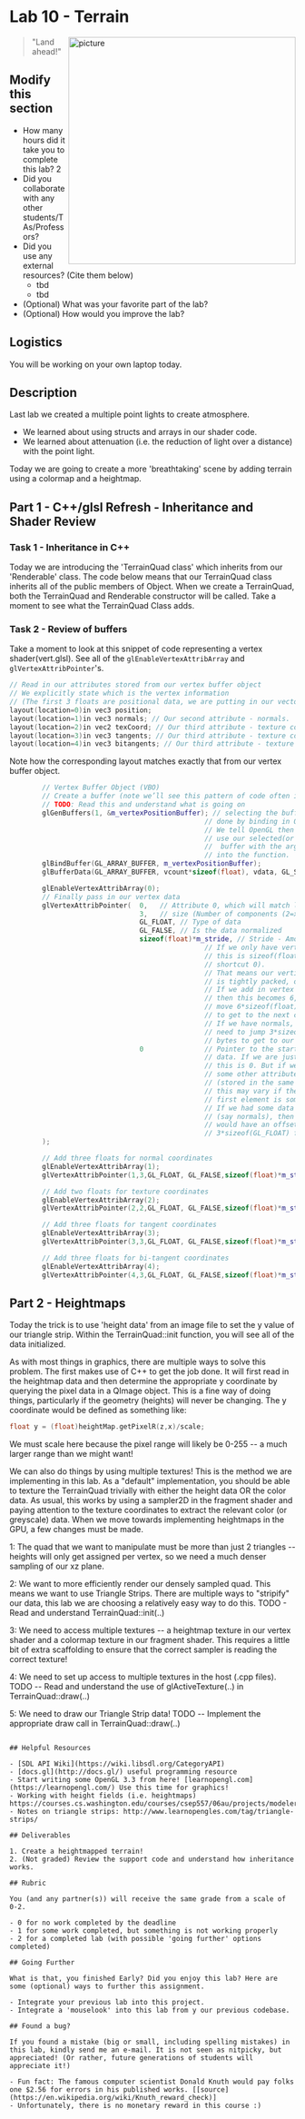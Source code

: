 # Lab 10 - Terrain

<img align="right" src="./media/terrain.JPG" width="400px" alt="picture">

> "Land ahead!"

## Modify this section

- How many hours did it take you to complete this lab? 2
- Did you collaborate with any other students/TAs/Professors?
- Did you use any external resources? (Cite them below)
  - tbd
  - tbd
- (Optional) What was your favorite part of the lab?
- (Optional) How would you improve the lab?

## Logistics

You will be working on your own laptop today.

## Description

Last lab we created a multiple point lights to create atmosphere.

- We learned about using structs and arrays in our shader code.
- We learned about attenuation (i.e. the reduction of light over a distance) with the point light. 

Today we are going to create a more 'breathtaking' scene by adding terrain using a colormap and a heightmap.

## Part 1 - C++/glsl Refresh - Inheritance and Shader Review

### Task 1 - Inheritance in C++

Today we are introducing the 'TerrainQuad class' which inherits from our 'Renderable' class. The code below means that our TerrainQuad class inherits all of the public members of Object. When we create a TerrainQuad, both the TerrainQuad and Renderable constructor will be called. Take a moment to see what the TerrainQuad Class adds.

### Task 2 - Review of buffers

Take a moment to look at this snippet of code representing a vertex shader(vert.glsl). See all of the `glEnableVertexAttribArray` and `glVertexAttribPointer`'s.

```c
// Read in our attributes stored from our vertex buffer object
// We explicitly state which is the vertex information
// (The first 3 floats are positional data, we are putting in our vector)
layout(location=0)in vec3 position; 
layout(location=1)in vec3 normals; // Our second attribute - normals.
layout(location=2)in vec2 texCoord; // Our third attribute - texture coordinates.
layout(location=3)in vec3 tangents; // Our third attribute - texture coordinates.
layout(location=4)in vec3 bitangents; // Our third attribute - texture coordinates.
```

Note how the corresponding layout matches exactly that from our vertex buffer object.

```cpp
        // Vertex Buffer Object (VBO)
        // Create a buffer (note we’ll see this pattern of code often in OpenGL)
        // TODO: Read this and understand what is going on
        glGenBuffers(1, &m_vertexPositionBuffer); // selecting the buffer is
                                                // done by binding in OpenGL
                                                // We tell OpenGL then how we want to 
                                                // use our selected(or binded)
                                                //  buffer with the arguments passed 
                                                // into the function.
        glBindBuffer(GL_ARRAY_BUFFER, m_vertexPositionBuffer);
        glBufferData(GL_ARRAY_BUFFER, vcount*sizeof(float), vdata, GL_STATIC_DRAW);

        glEnableVertexAttribArray(0);
        // Finally pass in our vertex data
        glVertexAttribPointer(  0,   // Attribute 0, which will match layout in shader
                                3,   // size (Number of components (2=x,y)  (3=x,y,z), etc.)
                                GL_FLOAT, // Type of data
                                GL_FALSE, // Is the data normalized
                                sizeof(float)*m_stride, // Stride - Amount of bytes between each vertex.
                                                // If we only have vertex data, then
                                                // this is sizeof(float)*3 (or as a
                                                // shortcut 0).
                                                // That means our vertices(or whatever data) 
                                                // is tightly packed, one after the other.
                                                // If we add in vertex color information(3 more floats), 
                                                // then this becomes 6, as we
                                                // move 6*sizeof(float)
                                                // to get to the next chunk of data.
                                                // If we have normals, then we
                                                // need to jump 3*sizeof(GL_FLOAT)
                                                // bytes to get to our next vertex.
                                0               // Pointer to the starting point of our
                                                // data. If we are just grabbing vertices, 
                                                // this is 0. But if we have
                                                // some other attribute,
                                                // (stored in the same data structure),
                                                // this may vary if the very
                                                // first element is some different attribute.
                                                // If we had some data after
                                                // (say normals), then we 
                                                // would have an offset of 
                                                // 3*sizeof(GL_FLOAT) for example
        );

        // Add three floats for normal coordinates
        glEnableVertexAttribArray(1);
        glVertexAttribPointer(1,3,GL_FLOAT, GL_FALSE,sizeof(float)*m_stride,(char*)(sizeof(float)*3));

        // Add two floats for texture coordinates
        glEnableVertexAttribArray(2);
        glVertexAttribPointer(2,2,GL_FLOAT, GL_FALSE,sizeof(float)*m_stride,(char*)(sizeof(float)*6));

        // Add three floats for tangent coordinates
        glEnableVertexAttribArray(3);
        glVertexAttribPointer(3,3,GL_FLOAT, GL_FALSE,sizeof(float)*m_stride,(char*)(sizeof(float)*8));

        // Add three floats for bi-tangent coordinates
        glEnableVertexAttribArray(4);
        glVertexAttribPointer(4,3,GL_FLOAT, GL_FALSE,sizeof(float)*m_stride,(char*)(sizeof(float)*11));
```

## Part 2 - Heightmaps

Today the trick is to use 'height data' from an image file to set the y value of our triangle strip. Within the TerrainQuad::init function, you will see all of the data initialized.

As with most things in graphics, there are multiple ways to solve this problem.  The first makes use of C++ to get the job done.  It will first read in the heightmap data and then determine
the appropriate y coordinate by querying the pixel data in a QImage object.  This is a fine way of doing things, particularly if the geometry (heights) will never be changing.  The y coordinate
would be defined as something like:

```cpp
float y = (float)heightMap.getPixelR(z,x)/scale;
```

We must scale here because the pixel range will likely be 0-255 -- a much larger range than we might want!

We can also do things by using multiple textures!  This is the method we are implementing in this lab.  As a "default" implementation, you should be able to texture the TerrainQuad trivially
with either the height data OR the color data.  As usual, this works by using a sampler2D in the fragment shader and paying attention to the texture coordinates to extract the relevant
color (or greyscale) data.  When we move towards implementing heightmaps in the GPU, a few changes must be made.

1:  The quad that we want to manipulate must be more than just 2 triangles -- heights will only get assigned per vertex, so we need a much denser sampling of our xz plane.

2:  We want to more efficiently render our densely sampled quad.  This means we want to use Triangle Strips.  There are multiple ways to "stripify" our data, this lab we are choosing a relatively
easy way to do this.  TODO - Read and understand TerrainQuad::init(..)

3:  We need to access multiple textures -- a heightmap texture in our vertex shader and a colormap texture in our fragment shader.  This requires a little bit of extra scaffolding to ensure that
the correct sampler is reading the correct texture!

4:  We need to set up access to multiple textures in the host (.cpp files).  TODO -- Read and understand the use of glActiveTexture(..) in TerrainQuad::draw(..)

5:  We need to draw our Triangle Strip data!  TODO -- Implement the appropriate draw call in TerrainQuad::draw(..)

```

## Helpful Resources

- [SDL API Wiki](https://wiki.libsdl.org/CategoryAPI)
- [docs.gl](http://docs.gl/) useful programming resource
- Start writing some OpenGL 3.3 from here! [learnopengl.com](https://learnopengl.com/) Use this time for graphics!
- Working with height fields (i.e. heightmaps) https://courses.cs.washington.edu/courses/csep557/06au/projects/modeler/heightfield.html
- Notes on triangle strips: http://www.learnopengles.com/tag/triangle-strips/

## Deliverables

1. Create a heightmapped terrain!
2. (Not graded) Review the support code and understand how inheritance works.

## Rubric

You (and any partner(s)) will receive the same grade from a scale of 0-2.

- 0 for no work completed by the deadline
- 1 for some work completed, but something is not working properly
- 2 for a completed lab (with possible 'going further' options completed)

## Going Further

What is that, you finished Early? Did you enjoy this lab? Here are some (optional) ways to further this assignment.

- Integrate your previous lab into this project.
- Integrate a 'mouselook' into this lab from y our previous codebase.

## Found a bug?

If you found a mistake (big or small, including spelling mistakes) in this lab, kindly send me an e-mail. It is not seen as nitpicky, but appreciated! (Or rather, future generations of students will appreciate it!)

- Fun fact: The famous computer scientist Donald Knuth would pay folks one $2.56 for errors in his published works. [[source](https://en.wikipedia.org/wiki/Knuth_reward_check)]
- Unfortunately, there is no monetary reward in this course :)
